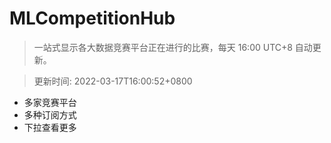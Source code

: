 # MLCompetitionHub

> 一站式显示各大数据竞赛平台正在进行的比赛，每天 16:00 UTC+8 自动更新。
  
> 更新时间: 2022-03-17T16:00:52+0800 

* 多家竞赛平台
* 多种订阅方式
* 下拉查看更多